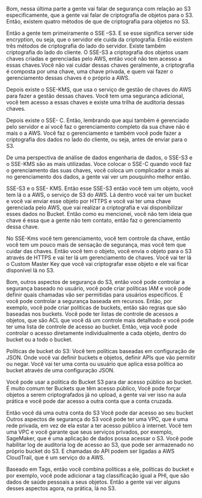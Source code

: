 Bom, nessa última parte a gente vai falar de segurança com relação ao S3 especificamente, que a gente vai falar de criptografia de objetos para o S3. Então, existem quatro métodos de que de criptografia para objetos no S3.

Então a gente tem primeiramente o SSE –S3. E se esse significa server side encryption, ou seja, que o servidor ele cuida da criptografia.
Então existem três métodos de criptografia do lado do servidor.
Existe também criptografia do lado do cliente. O SSE-S3 a criptografia dos objetos usam chaves criadas e gerenciadas pelo AWS, então você não tem acesso a essas chaves.Você não vai cuidar dessas chaves geralmente, a criptografia é composta por uma chave, uma chave privada, e quem vai fazer o gerenciamento dessas chaves é o próprio a AWS.

Depois existe o SSE-KMS, que usa o serviço de gestão de chaves do AWS para fazer a gestão dessas chaves. Você tem uma segurança adicional, você tem acesso a essas chaves e existe uma trilha de auditoria dessas chaves.

Depois existe o SSE- C. Então, lembrando que aqui também é gerenciado pelo servidor e aí você faz o gerenciamento completo da sua chave não é mais o a AWS. Você faz o gerenciamento e também você pode fazer a criptografia dos dados no lado do cliente, ou seja, antes de enviar para o S3.

De uma perspectiva de análise de dados engenharia de dados, o SSE-S3 e o SSE-KMS são as mais utilizadas.
Voce  colocar o SSE-C quando você faz o gerenciamento das suas chaves, você coloca um complicador a mais aí no gerenciamento dos dados, a gente vai ver um pouquinho melhor então.

SSE-S3 e o SSE- KMS.
Então esse SSE-S3 então você tem um objeto, você tem lá o a AWS, o serviço de S3 do AWS. Lá dentro você vai ter um bucket e você vai enviar esse objeto por HTTPS e você vai ter uma chave gerenciada pelo AWS, que vai realizar a criptografia e vai disponibilizar esses dados no Bucket. Então como eu mencionei, você não tem ideia que chave é essa que a gente não tem contato, então faz o gerenciamento dessa chave.

No SSE-Kms você tem gerenciamento, você tem controle da chave, então você tem um pouco mais de sensação de segurança, mas você tem que cuidar das chaves. Então você tem o objeto, você envia o objeto para o S3 através de HTTPS e  vai ter lá um gerenciamento de chaves. Você vai ter lá o Custom Master Key que você vai criptografar esse objeto e ele vai ficar disponível lá no S3.

Bom, outros aspectos de segurança do S3, então você pode controlar a segurança baseado no usuário, você pode criar políticas IAM e você pode definir quais chamadas vão ser permitidas para usuários específicos. E você pode controlar a segurança baseada em recursos. Então, por exemplo, você pode criar políticas de buckets, então são regras que são baseadas nos buckets.
Você pode ter listas de controle de acessos a objetos, que são ACL que você dá um controle mais detalhado e você pode ter uma lista de controle de acesso ao bucket. Então, veja você pode controlar o acesso diretamente individualmente a cada objeto, dentro do bucket ou a todo o bucket.

Políticas de bucket do S3:
Você tem políticas baseadas em configuração de JSON. Onde você vai definir buckets e objetos, definir APIs que vão permitir ou negar.
Você vai ter uma  conta ou usuário que aplica essa política ao bucket através de uma configuração JSON.
 
Você pode usar a política do Bucket S3 para dar acesso público ao bucket.
É muito comum ter Buckets que têm acesso público, Você pode forçar objetos a serem criptografados já no upload, a gente vai ver isso na aula prática e você pode dar acesso a outra conta que a conta cruzada.

Então você dá uma outra conta do S3 Você pode dar acesso ao seu bucket
Outros aspectos de segurança do S3 você pode ter uma VPC, que é uma rede privada, em vez de ela estar a ter acesso público à internet.
Você tem uma VPC e você garante que seus serviços privados, por exemplo, SageMaker, que é uma aplicação de dados possa acessar o S3.
Você pode habilitar log de auditoria log de acesso ao S3, que pode ser armazenado no próprio bucket do S3.
E chamadas do API podem ser ligadas a AWS CloudTrail, que é um serviço do a AWS.

Baseado em Tags, então você combina políticas a ele, políticas do bucket e por exemplo, você pode adicionar a tag classificação igual a PHI, que são dados de saúde pessoais a seus objetos.
Então a gente vai ver alguns desses aspectos agora, na prática, lá no S3.
